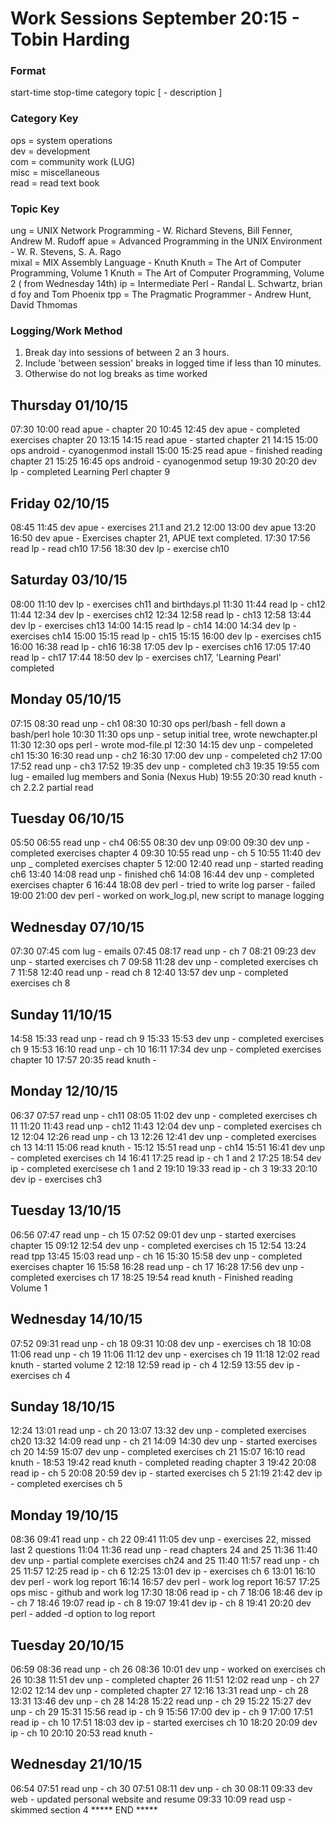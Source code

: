 Work Sessions September 20:15 - Tobin Harding
============================================

### Format #
start-time stop-time category topic [ - description ]

### Category Key #
ops = system operations  
dev = development  
com = community work (LUG)  
misc = miscellaneous  
read = read text book

### Topic Key #
ung = UNIX Network Programming - W. Richard Stevens, Bill Fenner, Andrew M. Rudoff
apue = Advanced Programming in the UNIX Environment - W. R. Stevens, S. A. Rago  
mixal = MIX Assembly Language - Knuth
Knuth = The Art of Computer Programming, Volume 1
Knuth = The Art of Computer Programming, Volume 2 ( from Wednesday 14th)
ip = Intermediate Perl - Randal L. Schwartz, brian d foy and Tom Phoenix
tpp = The Pragmatic Programmer - Andrew Hunt, David Thmomas

### Logging/Work Method #
1. Break day into sessions of between 2 an 3 hours.  
2. Include 'between session' breaks in logged time if less than 10 minutes.  
3. Otherwise do not log breaks as time worked  

Thursday 01/10/15
-----------------
07:30 10:00 read apue - chapter 20
10:45 12:45 dev apue - completed exercises chapter 20
13:15 14:15 read apue - started chapter 21
14:15 15:00 ops android - cyanogenmod install
15:00 15:25 read apue - finished reading chapter 21
15:25 16:45 ops android - cyanogenmod setup
19:30 20:20 dev lp - completed Learning Perl chapter 9

Friday 02/10/15
---------------
08:45 11:45 dev apue - exercises 21.1 and 21.2
12:00 13:00 dev apue
13:20 16:50 dev apue - Exercises chapter 21, APUE text completed.
17:30 17:56 read lp - read ch10
17:56 18:30 dev lp - exercise ch10

Saturday 03/10/15
---------------
08:00 11:10 dev lp - exercises ch11 and birthdays.pl
11:30 11:44 read lp - ch12
11:44 12:34 dev lp - exercises ch12
12:34 12:58 read lp - ch13
12:58 13:44 dev lp - exercises ch13
14:00 14:15 read lp - ch14
14:00 14:34 dev lp - exercises ch14
15:00 15:15 read lp - ch15
15:15 16:00 dev lp - exercises ch15
16:00 16:38 read lp - ch16
16:38 17:05 dev lp - exercises ch16
17:05 17:40 read lp - ch17
17:44 18:50 dev lp - exercises ch17, 'Learning Pearl' completed

Monday 05/10/15
---------------
07:15 08:30 read unp - ch1
08:30 10:30 ops perl/bash - fell down a bash/perl hole
10:30 11:30 ops unp - setup initial tree, wrote newchapter.pl
11:30 12:30 ops perl - wrote mod-file.pl
12:30 14:15 dev unp - compeleted ch1
15:30 16:30 read unp - ch2
16:30 17:00 dev unp - compeleted ch2
17:00 17:52 read unp - ch3
17:52 19:35 dev unp - completed ch3
19:35 19:55 com lug - emailed lug members and Sonia (Nexus Hub)
19:55 20:30 read knuth - ch 2.2.2 partial read

Tuesday 06/10/15
----------------
05:50 06:55 read unp - ch4
06:55 08:30 dev unp
09:00 09:30 dev unp - completed exercises chapter 4
09:30 10:55 read unp - ch 5
10:55 11:40 dev unp _ completed exercises chapter 5
12:00 12:40 read unp - started reading ch6
13:40 14:08 read unp - finished ch6
14:08 16:44 dev unp - completed exercises chapter 6
16:44 18:08 dev perl - tried to write log parser - failed
19:00 21:00 dev perl - worked on work_log.pl, new script to manage logging

Wednesday 07/10/15
----------------
07:30 07:45 com lug - emails
07:45 08:17 read unp - ch 7
08:21 09:23 dev unp - started exercises ch 7
09:58 11:28 dev unp - completed exercises ch 7
11:58 12:40 read unp - read ch 8
12:40 13:57 dev unp - completed exercises ch 8

Sunday 11/10/15
----------------
14:58 15:33 read unp - read ch 9
15:33 15:53 dev unp - completed exercises ch 9
15:53 16:10 read unp - ch 10
16:11 17:34 dev unp - completed exercises chapter 10
17:57 20:35 read knuth - 

Monday 12/10/15
----------------
06:37 07:57 read unp - ch11
08:05 11:02 dev unp - completed exercises ch 11
11:20 11:43 read unp - ch12
11:43 12:04 dev unp - completed exercises ch 12
12:04 12:26 read unp - ch 13
12:26 12:41 dev unp - completed exercises ch 13
14:11 15:06 read knuth - 
15:12 15:51 read unp - ch14
15:51 16:41 dev unp - completed exercises ch 14
16:41 17:25 read ip - ch 1 and 2
17:25 18:54 dev ip - completed exercisese ch 1 and 2
19:10 19:33 read ip - ch 3
19:33 20:10 dev ip - exercises ch3

Tuesday 13/10/15
----------------
06:56 07:47 read unp - ch 15
07:52 09:01 dev unp - started exercises chapter 15
09:12 12:54 dev unp - completed exercises ch 15
12:54 13:24 read tpp
13:45 15:03 read unp - ch 16
15:30 15:58 dev unp - completed exercises chapter 16
15:58 16:28 read unp - ch 17
16:28 17:56 dev unp - completed exercises ch 17
18:25 19:54 read knuth - Finished reading Volume 1

Wednesday 14/10/15
------------------
07:52 09:31 read unp - ch 18
09:31 10:08 dev unp - exercises ch 18
10:08 11:06 read unp - ch 19
11:06 11:12 dev unp - exercises ch 19
11:18 12:02 read knuth - started volume 2
12:18 12:59 read ip - ch 4
12:59 13:55 dev ip - exercises ch 4

Sunday 18/10/15
----------------
12:24 13:01 read unp - ch 20
13:07 13:32 dev unp - completed exercises ch20
13:32 14:09 read unp - ch 21
14:09 14:30 dev unp - started exercises ch 20
14:59 15:07 dev unp - completed exercises ch 21
15:07 16:10 read knuth - 
18:53 19:42 read knuth - completed reading chapter 3
19:42 20:08 read ip - ch 5
20:08 20:59 dev ip - started exercises ch 5
21:19 21:42 dev ip - completed exercises ch 5

Monday 19/10/15
----------------
08:36 09:41 read unp - ch 22
09:41 11:05 dev unp - exercises 22, missed last 2 questions
11:04 11:36 read unp - read chapters 24 and 25
11:36 11:40 dev unp - partial complete exercises ch24 and 25
11:40 11:57 read unp - ch 25
11:57 12:25 read ip - ch 6
12:25 13:01 dev ip - exercises ch 6
13:01 16:10 dev perl - work log report
16:14 16:57 dev perl - work log report
16:57 17:25 ops misc - github and work log
17:30 18:06 read ip - ch 7
18:06 18:46 dev ip - ch 7
18:46 19:07 read ip - ch 8
19:07 19:41 dev ip - ch 8
19:41 20:20 dev perl - added -d option to log report

Tuesday 20/10/15
----------------
06:59 08:36 read unp - ch 26
08:36 10:01 dev unp - worked on exercises ch 26
10:38 11:51 dev unp - completed chapter 26
11:51 12:02 read unp - ch 27
12:02 12:14 dev unp - completed chapter 27
12:16 13:31 read unp - ch 28
13:31 13:46 dev unp - ch 28
14:28 15:22 read unp - ch 29
15:22 15:27 dev unp - ch 29
15:31 15:56 read ip - ch 9
15:56 17:00 dev ip - ch 9
17:00 17:51 read ip - ch 10
17:51 18:03 dev ip - started exercises ch 10
18:20 20:09 dev ip - ch 10
20:10 20:53 read knuth - 

Wednesday 21/10/15
----------------
06:54 07:51 read unp - ch 30
07:51 08:11 dev unp - ch 30
08:11 09:33 dev web - updated personal website and resume
09:33 10:09 read usp - skimmed section 4
***** END *****
